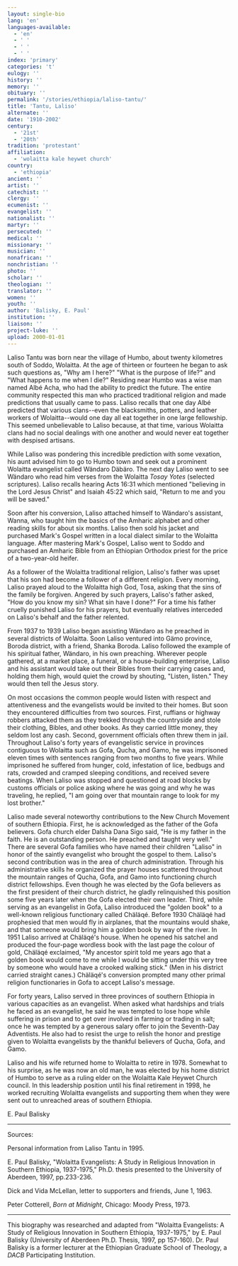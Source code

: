 ```yaml
---
layout: single-bio
lang: 'en'
languages-available:
  - 'en'
  - ' '
  - ' '
  - ' '
index: 'primary'
categories: 't'
eulogy: ''
history: ''
memory: ''
obituary: ''
permalink: '/stories/ethiopia/laliso-tantu/'
title: 'Tantu, Laliso'
alternate: ''
date: '1910-2002'
century:
  - '21st'
  - '20th'
tradition: 'protestant'
affiliation:
  - 'wolaitta kale heywet church'
country:
  - 'ethiopia'
ancient: ''
artist: ''
catechist: ''
clergy: ''
ecumenist: ''
evangelist: ''
nationalist: ''
martyr: ''
persecuted: ''
medical: ''
missionary: ''
musician: ''
nonafrican: ''
nonchristian: ''
photo: ''
scholar: ''
theologian: ''
translator: ''
women: ''
youth: ''
author: 'Balisky, E. Paul'
institution: ''
liaison: ''
project-luke: ''
upload: 2000-01-01
---
```



Laliso Tantu was born near the village of Humbo, about twenty kilometres south of Soddo, Wolaitta. At the age of thirteen or fourteen he began to ask such questions as, "Why am I here?" "What is the purpose of life?" and "What happens to me when I die?" Residing near Humbo was a wise man named Albé Acha, who had the ability to predict the future. The entire community respected this man who practiced traditional religion and made predictions that usually came to pass. Laliso recalls that one day Albé predicted that various clans--even the blacksmiths, potters, and leather workers of Wolaitta--would one day all eat together in one large fellowship. This seemed unbelievable to Laliso because, at that time, various Wolaitta clans had no social dealings with one another and would never eat together with despised artisans.

While Laliso was pondering this incredible prediction with some vexation, his aunt advised him to go to Humbo town and seek out a prominent Wolaitta evangelist called Wändaro Däbäro. The next day Laliso went to see Wändaro who read him verses from the Wolaitta *Tosay Yotes* (selected scriptures). Laliso recalls hearing Acts 16:31 which mentioned "believing in the Lord Jesus Christ" and Isaiah 45:22 which said, "Return to me and you will be saved."

Soon after his conversion, Laliso attached himself to Wändaro's assistant, Wanna, who taught him the basics of the Amharic alphabet and other reading skills for about six months. Laliso then sold his jacket and purchased Mark's Gospel written in a local dialect similar to the Wolaitta language. After mastering Mark's Gospel, Laliso went to Soddo and purchased an Amharic Bible from an Ethiopian Orthodox priest for the price of a two-year-old heifer.

As a follower of the Wolaitta traditional religion, Laliso's father was upset that his son had become a follower of a different religion. Every morning, Laliso prayed aloud to the Wolaitta high God, Tosa, asking that the sins of the family be forgiven. Angered by such prayers, Laliso's father asked, "How do you know my sin? What sin have I done?" For a time his father cruelly punished Laliso for his prayers, but eventually relatives interceded on Laliso's behalf and the father relented.

From 1937 to 1939 Laliso began assisting Wändaro as he preached in several districts of Wolaitta. Soon Laliso ventured into Gämo province, Boroda district, with a friend, Shanka Boroda. Laliso followed the example of his spiritual father, Wändaro, in his own preaching. Wherever people gathered, at a market place, a funeral, or a house-building enterprise, Laliso and his assistant would take out their Bibles from their carrying cases and, holding them high, would quiet the crowd by shouting, "Listen, listen." They would then tell the Jesus story.

On most occasions the common people would listen with respect and attentiveness and the evangelists would be invited to their homes. But soon they encountered difficulties from two sources. First, ruffians or highway robbers attacked them as they trekked through the countryside and stole their clothing, Bibles, and other books. As they carried little money, they seldom lost any cash. Second, government officials often threw them in jail. Throughout Laliso's forty years of evangelistic service in provinces contiguous to Wolaitta such as Gofa, Qucha, and Gamo, he was imprisoned eleven times with sentences ranging from two months to five years. While imprisoned he suffered from hunger, cold, infestation of lice, bedbugs and rats, crowded and cramped sleeping conditions, and received severe beatings. When Laliso was stopped and questioned at road blocks by customs officials or police asking where he was going and why he was traveling, he replied, "I am going over that mountain range to look for my lost brother."

Laliso made several noteworthy contributions to the New Church Movement of southern Ethiopia. First, he is acknowledged as the father of the Gofa believers. Gofa church elder Dalsha Dana Sigo said, "He is my father in the faith. He is an outstanding person. He preached and taught very well." There are several Gofa families who have named their children "Laliso" in honor of the saintly evangelist who brought the gospel to them. Laliso's second contribution was in the area of church administration. Through his administrative skills he organized the prayer houses scattered throughout the mountain ranges of Qucha, Gofa, and Gamo into functioning church district fellowships. Even though he was elected by the Gofa believers as the first president of their church district, he gladly relinquished this position some five years later when the Gofa elected their own leader. Third, while serving as an evangelist in Gofa, Laliso introduced the "golden book" to a well-known religious functionary called Chäläqé. Before 1930 Chäläqé had prophesied that men would fly in airplanes, that the mountains would shake, and that someone would bring him a golden book by way of the river. In 1951 Laliso arrived at Chäläqé's house. When he opened his satchel and produced the four-page wordless book with the last page the colour of gold, Chäläqé exclaimed, "My ancestor spirit told me years ago that a golden book would come to me while I would be sitting under this very tree by someone who would have a crooked walking stick." (Men in his district carried straight canes.) Chäläqé's conversion prompted many other primal religion functionaries in Gofa to accept Laliso's message.

For forty years, Laliso served in three provinces of southern Ethiopia in various capacities as an evangelist. When asked what hardships and trials he faced as an evangelist, he said he was tempted to lose hope while suffering in prison and to get over involved in farming or trading in salt; once he was tempted by a generous salary offer to join the Seventh-Day Adventists. He also had to resist the urge to relish the honor and prestige given to Wolaitta evangelists by the thankful believers of Qucha, Gofa, and Gamo.

Laliso and his wife returned home to Wolaitta to retire in 1978. Somewhat to his surprise, as he was now an old man, he was elected by his home district of Humbo to serve as a ruling elder on the Wolaitta Kale Heywet Church council. In this leadership position until his final retirement in 1998, he worked recruiting Wolaitta evangelists and supporting them when they were sent out to unreached areas of southern Ethiopia.

E. Paul Balisky

---

Sources:

Personal information from Laliso Tantu in 1995.

E. Paul Balisky, "Wolaitta Evangelists: A Study in Religious Innovation in Southern Ethiopia, 1937-1975," Ph.D. thesis presented to the University of Aberdeen, 1997, pp.233-236.

Dick and Vida McLellan, letter to supporters and friends, June 1, 1963.

Peter Cotterell, *Born at Midnight*, Chicago: Moody Press, 1973.

---

This biography was researched and adapted from "Wolaitta Evangelists: A Study
of Religious Innovation in Southern Ethiopia, 1937-1975," by E. Paul Balisky
(University of Aberdeen Ph.D. Thesis, 1997, pp 157-160).  Dr. Paul Balisky is a
former lecturer at the Ethiopian Graduate School of Theology, a *DACB* Participating Institution.